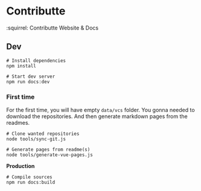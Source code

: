# Contributte

:squirrel: Contributte Website & Docs

## Dev

```
# Install dependencies
npm install
```

```
# Start dev server 
npm run docs:dev
```

### First time

For the first time, you will have empty `data/vcs` folder. You gonna needed
to download the repositories. And then generate markdown pages from the readmes.

```
# Clone wanted repositories
node tools/sync-git.js

# Generate pages from readme(s)
node tools/generate-vue-pages.js 
```


**Production**

```
# Compile sources
npm run docs:build
```
